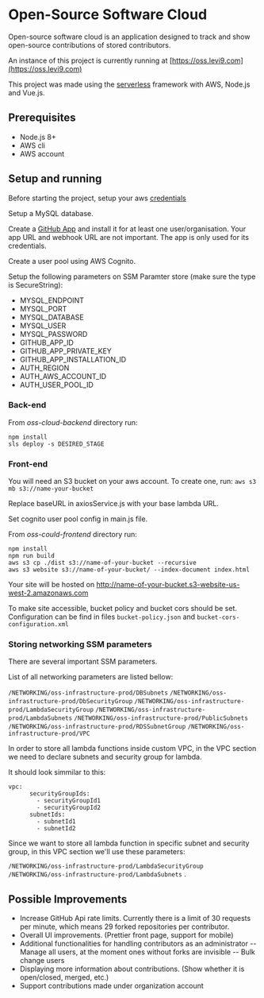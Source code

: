 # Open-Source Software Cloud

Open-source software cloud is an application designed to track and show open-source contributions of stored contributors.

An instance of this project is currently running at [https://oss.levi9.com](https://oss.levi9.com)

This project was made using the [serverless](https://serverless.com) framework with AWS, Node.js and Vue.js.


## Prerequisites

- Node.js 8+
- AWS cli
- AWS account

## Setup and running

Before starting the project, setup your aws [credentials](https://docs.aws.amazon.com/cli/latest/userguide/cli-chap-configure.html)

Setup a MySQL database. 

Create a [GitHub App](https://developer.github.com/apps/building-github-apps/creating-a-github-app/) and install it for at least one user/organisation. Your app URL and webhook URL are not important. The app is only used for its credentials.

Create a user pool using AWS Cognito.

Setup the following parameters on SSM Paramter store (make sure the type is SecureString):

- MYSQL\_ENDPOINT
- MYSQL\_PORT
- MYSQL\_DATABASE
- MYSQL\_USER
- MYSQL\_PASSWORD
- GITHUB\_APP\_ID
- GITHUB\_APP\_PRIVATE\_KEY
- GITHUB\_APP\_INSTALLATION\_ID
- AUTH\_REGION
- AUTH\_AWS_ACCOUNT\_ID
- AUTH\_USER\_POOL\_ID

### Back-end

From _oss-cloud-backend_ directory run:
```
npm install
sls deploy -s DESIRED_STAGE
```

### Front-end

You will need an S3 bucket on your aws account. To create one, run:
`aws s3 mb s3://name-your-bucket`

Replace baseURL in axiosService.js with your base lambda URL.

Set cognito user pool config in main.js file.

From _oss-could-frontend_ directory run:
```
npm install
npm run build
aws s3 cp ./dist s3://name-of-your-bucket --recursive
aws s3 website s3://name-of-your-bucket/ --index-document index.html
```

Your site will be hosted on http://name-of-your-bucket.s3-website-us-west-2.amazonaws.com

To make site accessible, bucket policy and bucket cors should be set. Configuration can be find in files `bucket-policy.json` and `bucket-cors-configuration.xml`

### Storing networking SSM parameters

There are several important SSM parameters.

List of all networking parameters are listed bellow:

`/NETWORKING/oss-infrastructure-prod/DBSubnets`
`/NETWORKING/oss-infrastructure-prod/DbSecurityGroup`
`/NETWORKING/oss-infrastructure-prod/LambdaSecurityGroup`
`/NETWORKING/oss-infrastructure-prod/LambdaSubnets`
`/NETWORKING/oss-infrastructure-prod/PublicSubnets`
`/NETWORKING/oss-infrastructure-prod/RDSSubnetGroup`
`/NETWORKING/oss-infrastructure-prod/VPC`

In order to store all lambda functions inside custom VPC, in the VPC section we need to declare subnets and security group for lambda.

It should look simmilar to this:

```
vpc:
      securityGroupIds:
        - securityGroupId1
        - securityGroupId2
      subnetIds:
        - subnetId1
        - subnetId2
```
Since we want to store all lambda function in specific subnet and security group, in this VPC section we'll use these parameters: 

`/NETWORKING/oss-infrastructure-prod/LambdaSecurityGroup`
`/NETWORKING/oss-infrastructure-prod/LambdaSubnets` .

## Possible Improvements

- Increase GitHub Api rate limits. Currently there is a limit of 30 requests per minute, which means 29 forked repositories per contributor.
- Overall UI improvements. (Prettier front page, support for mobile)
- Additional functionalities for handling contributors as an administrator
-- Manage all users, at the moment ones without forks are invisible
-- Bulk change users
- Displaying more information about contributions. (Show whether it is open/closed, merged, etc.)
- Support contributions made under organization account
